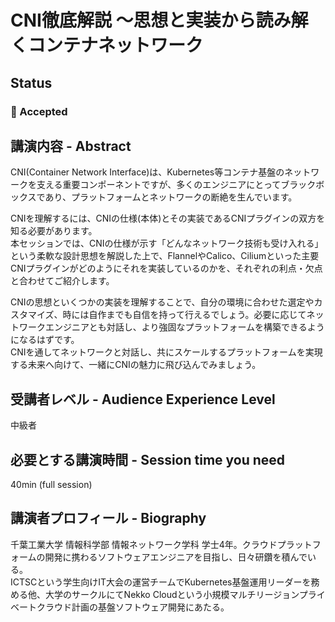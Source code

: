 # CNI徹底解説 ～思想と実装から読み解くコンテナネットワーク

## Status

### 🎉 Accepted

## 講演内容 - Abstract

CNI(Container Network Interface)は、Kubernetes等コンテナ基盤のネットワークを支える重要コンポーネントですが、多くのエンジニアにとってブラックボックスであり、プラットフォームとネットワークの断絶を生んでいます。

CNIを理解するには、CNIの仕様(本体)とその実装であるCNIプラグインの双方を知る必要があります。  
本セッションでは、CNIの仕様が示す「どんなネットワーク技術も受け入れる」という柔軟な設計思想を解説した上で、FlannelやCalico、Ciliumといった主要CNIプラグインがどのようにそれを実装しているのかを、それぞれの利点・欠点と合わせてご紹介します。

CNIの思想といくつかの実装を理解することで、自分の環境に合わせた選定やカスタマイズ、時には自作までも自信を持って行えるでしょう。必要に応じてネットワークエンジニアとも対話し、より強固なプラットフォームを構築できるようになるはずです。  
CNIを通してネットワークと対話し、共にスケールするプラットフォームを実現する未来へ向けて、一緒にCNIの魅力に飛び込んでみましょう。

## 受講者レベル - Audience Experience Level

中級者

## 必要とする講演時間 - Session time you need

40min (full session)

## 講演者プロフィール - Biography

千葉工業大学 情報科学部 情報ネットワーク学科 学士4年。クラウドプラットフォームの開発に携わるソフトウェアエンジニアを目指し、日々研鑽を積んでいる。  
ICTSCという学生向けIT大会の運営チームでKubernetes基盤運用リーダーを務める他、大学のサークルにてNekko Cloudという小規模マルチリージョンプライベートクラウド計画の基盤ソフトウェア開発にあたる。
